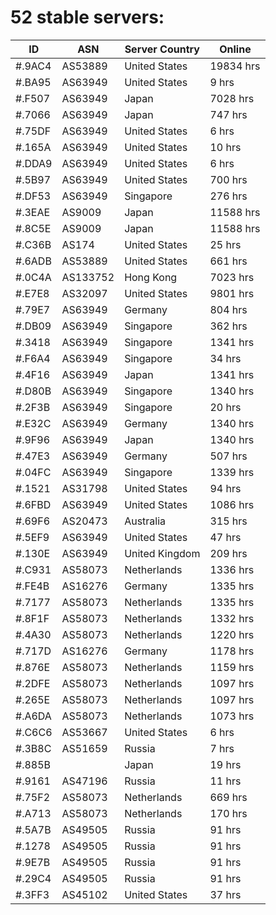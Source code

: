 # 52 stable servers:

| ID | ASN | Server Country | Online |
| ------ | ------ | ------ | ------ |
| #.9AC4 | AS53889 | United States | 19834 hrs |
| #.BA95 | AS63949 | United States | 9 hrs |
| #.F507 | AS63949 | Japan | 7028 hrs |
| #.7066 | AS63949 | Japan | 747 hrs |
| #.75DF | AS63949 | United States | 6 hrs |
| #.165A | AS63949 | United States | 10 hrs |
| #.DDA9 | AS63949 | United States | 6 hrs |
| #.5B97 | AS63949 | United States | 700 hrs |
| #.DF53 | AS63949 | Singapore | 276 hrs |
| #.3EAE | AS9009 | Japan | 11588 hrs |
| #.8C5E | AS9009 | Japan | 11588 hrs |
| #.C36B | AS174 | United States | 25 hrs |
| #.6ADB | AS53889 | United States | 661 hrs |
| #.0C4A | AS133752 | Hong Kong | 7023 hrs |
| #.E7E8 | AS32097 | United States | 9801 hrs |
| #.79E7 | AS63949 | Germany | 804 hrs |
| #.DB09 | AS63949 | Singapore | 362 hrs |
| #.3418 | AS63949 | Singapore | 1341 hrs |
| #.F6A4 | AS63949 | Singapore | 34 hrs |
| #.4F16 | AS63949 | Japan | 1341 hrs |
| #.D80B | AS63949 | Singapore | 1340 hrs |
| #.2F3B | AS63949 | Singapore | 20 hrs |
| #.E32C | AS63949 | Germany | 1340 hrs |
| #.9F96 | AS63949 | Japan | 1340 hrs |
| #.47E3 | AS63949 | Germany | 507 hrs |
| #.04FC | AS63949 | Singapore | 1339 hrs |
| #.1521 | AS31798 | United States | 94 hrs |
| #.6FBD | AS63949 | United States | 1086 hrs |
| #.69F6 | AS20473 | Australia | 315 hrs |
| #.5EF9 | AS63949 | United States | 47 hrs |
| #.130E | AS63949 | United Kingdom | 209 hrs |
| #.C931 | AS58073 | Netherlands | 1336 hrs |
| #.FE4B | AS16276 | Germany | 1335 hrs |
| #.7177 | AS58073 | Netherlands | 1335 hrs |
| #.8F1F | AS58073 | Netherlands | 1332 hrs |
| #.4A30 | AS58073 | Netherlands | 1220 hrs |
| #.717D | AS16276 | Germany | 1178 hrs |
| #.876E | AS58073 | Netherlands | 1159 hrs |
| #.2DFE | AS58073 | Netherlands | 1097 hrs |
| #.265E | AS58073 | Netherlands | 1097 hrs |
| #.A6DA | AS58073 | Netherlands | 1073 hrs |
| #.C6C6 | AS53667 | United States | 6 hrs |
| #.3B8C | AS51659 | Russia | 7 hrs |
| #.885B |  | Japan | 19 hrs |
| #.9161 | AS47196 | Russia | 11 hrs |
| #.75F2 | AS58073 | Netherlands | 669 hrs |
| #.A713 | AS58073 | Netherlands | 170 hrs |
| #.5A7B | AS49505 | Russia | 91 hrs |
| #.1278 | AS49505 | Russia | 91 hrs |
| #.9E7B | AS49505 | Russia | 91 hrs |
| #.29C4 | AS49505 | Russia | 91 hrs |
| #.3FF3 | AS45102 | United States | 37 hrs |

